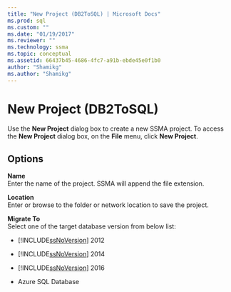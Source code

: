 ```yaml
---
title: "New Project (DB2ToSQL) | Microsoft Docs"
ms.prod: sql
ms.custom: ""
ms.date: "01/19/2017"
ms.reviewer: ""
ms.technology: ssma
ms.topic: conceptual
ms.assetid: 66437b45-4686-4fc7-a91b-ebde45e0f1b0
author: "Shamikg"
ms.author: "Shamikg"
---
```

# New Project (DB2ToSQL)
Use the **New Project** dialog box to create a new SSMA project. To access the **New Project** dialog box, on the **File** menu, click **New Project**.  
  
## Options  
**Name**  
Enter the name of the project. SSMA will append the file extension.  
  
**Location**  
Enter or browse to the folder or network location to save the project.  
  
**Migrate To**  
Select one of the target database version from below list:  
  
-   [!INCLUDE[ssNoVersion](../../includes/ssnoversion-md.md)] 2012  
  
-   [!INCLUDE[ssNoVersion](../../includes/ssnoversion-md.md)] 2014  
  
-   [!INCLUDE[ssNoVersion](../../includes/ssnoversion-md.md)] 2016  
  
-   Azure SQL Database  
  

